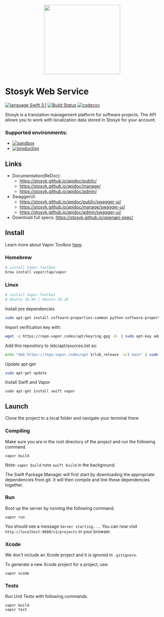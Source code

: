<p align="center">
  <img width="249" height="226" src="https://cloud.githubusercontent.com/assets/625463/25073793/b6cc61d2-22f6-11e7-8718-33b2582b80a4.png">
</p>

# Stosyk Web Service

[![language Swift 3.1](https://img.shields.io/badge/language-Swift%203.1-blue.svg)](https://swift.org)
[![Build Status](https://travis-ci.org/Stosyk/stosyk-service.svg?branch=develop)](https://travis-ci.org/Stosyk/stosyk-service) [![codecov](https://codecov.io/gh/Stosyk/stosyk-service/branch/develop/graph/badge.svg)](https://codecov.io/gh/Stosyk/stosyk-service)

Stosyk is a translation management platform for software projects. The API allows you to work with localization data stored in Stosyk for your account.

### Supported environments:
- [![sandbox](https://img.shields.io/badge/sandbox%20%20%20-https%3A%2F%2Fstosyk--sandbox.herokuapp.com-brightgreen.svg)](https://stosyk-sandbox.herokuapp.com)
- [![production](https://img.shields.io/badge/production-https%3A%2F%2Fstosyk.io-red.svg)](https://stosyk.io)

## Links

- Documentation(ReDoc):
    + https://stosyk.github.io/apidoc/public/
    + https://stosyk.github.io/apidoc/manage/
    + https://stosyk.github.io/apidoc/admin/
- SwaggerUI:
    + https://stosyk.github.io/apidoc/public/swagger-ui/
    + https://stosyk.github.io/apidoc/manage/swagger-ui/
    + https://stosyk.github.io/apidoc/admin/swagger-ui/
- Download full specs: https://stosyk.github.io/openapi-spec/

## Install

Learn more about Vapor Toolbox <a href="https://vapor.github.io/documentation/getting-started/install-toolbox.html">here</a>.

### Homebrew

```sh
# install Vapor Toolbox
brew install vapor/tap/vapor
```

### Linux
```sh
# install Vapor Toolbox
# Ubuntu 16.04 / Ubuntu 16.10
```

Install pre dependencies

```sh
sudo apt-get install software-properties-common python-software-properties
```

Import verification key with:

```sh
wget -q https://repo.vapor.codes/apt/keyring.gpg -O- | sudo apt-key add -
```

Add this repository to /etc/apt/sources.list as:

```sh
echo "deb https://repo.vapor.codes/apt $(lsb_release -sc) main" | sudo tee /etc/apt/sources.list.d/vapor.list
```

Update apt-get

```sh
sudo apt-get update
```

Install Swift and Vapor

```
sudo apt-get install swift vapor
```

## Launch

Clone the project to a local folder and navigate your terminal there

### Compiling

Make sure you are in the root directory of the project and run the following command.

```
vapor build
```

Note: `vapor build` runs `swift build` in the background.

The Swift Package Manager will first start by downloading the appropriate dependencies from git. It will then compile and link these dependencies together.

### Run

Boot up the server by running the following command.

```
vapor run
```

You should see a message `Server starting...`. You can now visit `http://localhost:8080/v1/projects` in your browser.

### Xcode

We don't include an Xcode project and it is ignored in `.gitignore`.

To generate a new Xcode project for a project, use:

```
vapor xcode
```

### Tests

Run Unit Tests with following commands.

```
vapor build
vapor test
```
